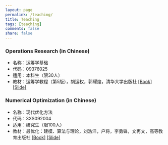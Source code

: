 ```yaml
---
layout: page
permalink: /teaching/
title: Teaching
tags: [teaching]
comments: false
share: false
---
```



### Operations Research (in Chinese)
* 名称：运筹学基础<br>
* 代码：09376025 <br>
* 适用：本科生（限30人） <br>
* 教材：运筹学教程（第5版），胡运权，郭耀煌，清华大学出版社 <a href="https://item.jd.com/12931035.html" class="textlink" target="_blank">[Book]</a> <a href="https://github.com/xianchaoxiu/Operations-Research" class="textlink" target="_blank">[Slide]</a> <br>


### Numerical Optimization (in Chinese)
* 名称：现代优化方法<br>
* 代码：3XS092004 <br>
* 适用：研究生（限100人） <br>
* 教材：最优化：建模、算法与理论，刘浩洋，户将，李勇锋，文再文，高等教育出版社 <a href="https://item.jd.com/13064530.html" class="textlink" target="_blank">[Book]</a> <a href="http://faculty.bicmr.pku.edu.cn/~wenzw/optbook.html" class="textlink" target="_blank">[Slide]</a> <br>


  
